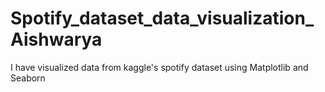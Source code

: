 # Spotify_dataset_data_visualization_Aishwarya
I have visualized data from kaggle's spotify dataset using Matplotlib and Seaborn
